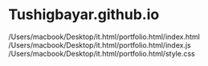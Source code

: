 # Tushigbayar.github.io
/Users/macbook/Desktop/it.html/portfolio.html/index.html
/Users/macbook/Desktop/it.html/portfolio.html/index.js
/Users/macbook/Desktop/it.html/portfolio.html/style.css
